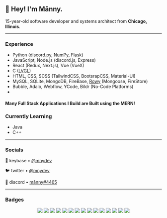 ## 👋 **Hey! I'm Mānny.**  

15-year-old software developer and systems architect from **Chicago, Illinois**.

---

### Experience

- Python (discord.py, [NumPy](https://numpy.org/), Flask) 
- JavaScript, Node.js (discord.js, Express)  
- React (Redux, Next.js), Vue (VueX)
- C ([LVGL](https://github.com/lvgl/lvgl))
- HTML, CSS, SCSS (TailwindCSS, BootsrapCSS, Material-UI)
- MySQL, SQLite, MongoDB, FireBase, [Rowy](https://www.rowy.io/) (Mongoose, FireStore)
- Bubble, Adalo, Webflow, YCode, Bildr (No-Code Platforms)
- 
#### Many Full Stack Applications I Build are Built using the MERN!



### Currently Learning
- Java
- C++
---

### Socials

🔑 keybase • [@mnydev](https://keybase.io/mnydev)  

🐦 twitter • [@mnydev](https://twitter/mnyhrndz)  

💬 discord • [mānny#4465](http://discordapp.com/users/475343343040200715)

---
### Badges
<p align="center">
  <img src='https://img.shields.io/badge/Python-3776AB?style=for-the-badge&logo=python&logoColor=white'/>
  <img src='https://img.shields.io/badge/HTML5-E34F26?style=for-the-badge&logo=html5&logoColor=white'/>
  <img src='https://img.shields.io/badge/CSS3-1572B6?style=for-the-badge&logo=css3&logoColor=white'/>
  <img src='https://img.shields.io/badge/JavaScript-F7DF1E?style=for-the-badge&logo=javascript&logoColor=black'/>
  <img src='https://img.shields.io/badge/C-00599C?style=for-the-badge&logo=c&logoColor=white'/>
  <img src='https://img.shields.io/badge/Node.js-43853D?style=for-the-badge&logo=node.js&logoColor=white'/>
  <img src='https://img.shields.io/badge/Express.js-404D59?style=for-the-badge'/>
  <img src='https://img.shields.io/badge/React-20232A?style=for-the-badge&logo=react&logoColor='/>
  <img src='https://img.shields.io/badge/Tailwind_CSS-38B2AC?style=for-the-badge&logo=tailwind-css&logoColor=white'/>
  <img src='https://img.shields.io/badge/Bootstrap-563D7C?style=for-the-badge&logo=bootstrap&logoColor=white'/>
  <img src='https://img.shields.io/badge/Material--UI-0081CB?style=for-the-badge&logo=material-ui&logoColor=white'/>
  <img src='https://img.shields.io/badge/Flask-000000?style=for-the-badge&logo=flask&logoColor=white'/>
  <img src='https://img.shields.io/badge/MySQL-00000F?style=for-the-badge&logo=mysql&logoColor=white'/>
  <img src='https://img.shields.io/badge/MongoDB-4EA94B?style=for-the-badge&logo=mongodb&logoColor=white'/>
  <img src='https://img.shields.io/badge/Google_Cloud-4285F4?style=for-the-badge&logo=google-cloud&logoColor=white'/>
</p>

